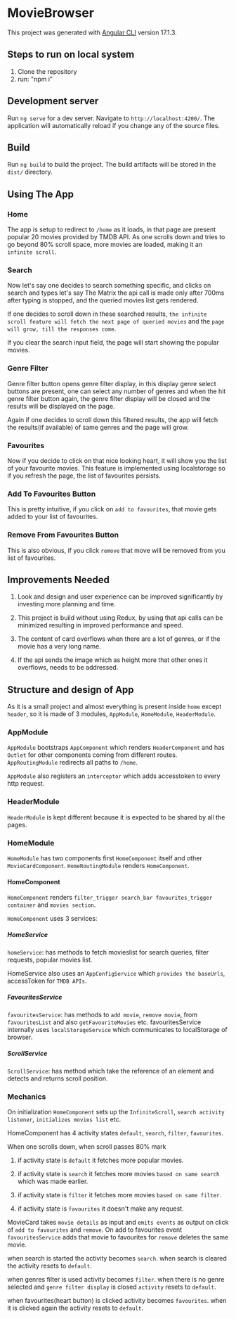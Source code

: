 # MovieBrowser

This project was generated with [Angular CLI](https://github.com/angular/angular-cli) version 17.1.3.

## Steps to run on local system

1. Clone the repository
2. run: "npm i"

## Development server

Run `ng serve` for a dev server. Navigate to `http://localhost:4200/`. The application will automatically reload if you change any of the source files.

## Build

Run `ng build` to build the project. The build artifacts will be stored in the `dist/` directory.

## Using The App

### Home

The app is setup to redirect to `/home` as it loads, in that page are present popular 20 movies provided by TMDB API.
As one scrolls down and tries to go beyond 80% scroll space, more movies are loaded, making it an `infinite scroll`.

### Search

Now let's say one decides to search something specific, and clicks on search and types let's say The Matrix the api call
is made only after 700ms after typing is stopped, and the queried movies list gets rendered.

If one decides to scroll down in these searched results, `the infinite scroll feature will fetch the next page of queried movies`
and the `page will grow, till the responses come`.

If you clear the search input field, the page will start showing the popular movies.

### Genre Filter

Genre filter button opens genre filter display, in this display genre select buttons are present, one can select any number
of genres and when the hit genre filter button again, the genre filter display will be closed and the results will be displayed on the page.

Again if one decides to scroll down this filtered results, the app will fetch the results(if available) of same genres and the page will grow.

### Favourites

Now if you decide to click on that nice looking heart, it will show you the list of your favourite movies.
This feature is implemented using localstorage so if you refresh the page, the list of favourites persists.

### Add To Favourites Button

This is pretty intuitive, if you click on `add to favourites`, that movie gets added to your list of favourites.

### Remove From Favourites Button

This is also obvious, if you click `remove` that move will be removed from you list of favourites.

## Improvements Needed

1. Look and design and user experience can be improved significantly by investing more planning and time.

2. This project is build without using Redux, by using that api calls can be minimized resulting in improved performance and speed.

3. The content of card overflows when there are a lot of genres, or if the movie has a very long name.

4. If the api sends the image which as height more that other ones it overflows, needs to be addressed.

## Structure and design of App

As it is a small project and almost everything is present inside `home` except `header`, so it is made of 3 modules, `AppModule`, `HomeModule`, `HeaderModule`.

### AppModule

`AppModule` bootstraps `AppComponent` which renders `HeaderComponent` and has `Outlet` for other components coming from different routes. `AppRoutingModule` redirects all paths to `/home`.

`AppModule` also registers an `interceptor` which adds accesstoken to every http request.

### HeaderModule

`HeaderModule` is kept different because it is expected to be shared by all the pages.

### HomeModule

`HomeModule` has two components first `HomeComponent` itself and other `MovieCardComponent`.
`HomeRoutingModule` renders `HomeComponent`.

#### HomeComponent

`HomeComponent` renders `filter_trigger search_bar favourites_trigger container` and `movies section`.

`HomeComponent` uses 3 services:

##### HomeService

`homeService`: has methods to fetch movieslist for search queries, filter requests, popular movies list.

HomeService also uses an `AppConfigService` which `provides the baseUrls`, accessToken for `TMDB APIs`.

##### FavouritesService

`favouritesService`: has methods to `add movie`, `remove movie`, from `favouritesList` and also `getFavouriteMovies` etc.
favouritesService internally uses `localStorageService` which communicates to localStorage of browser.

##### ScrollService

`ScrollService`: has method which take the reference of an element and detects and returns scroll position.

### Mechanics

On initialization `HomeComponent` sets up the `InfiniteScroll`, `search activity listener`, `initializes movies list` etc.

HomeComponent has 4 activity states `default`, `search`, `filter`, `favourites`.

When one scrolls down, when scroll passes 80% mark

1. if activity state is `default` it fetches more popular movies.

2. if activity state is `search` it fetches more movies `based on same search` which was made earlier.

3. if activity state is `filter` it fetches more movies `based on same filter`.

4. if activity state is `favourites` it doesn't make any request.

MovieCard takes `movie details` as input and `emits events` as output on click of `add to favourites` and `remove`. On add to favourites event `favouritesService` adds that movie to favourites for `remove` deletes the same movie.

when search is started the activity becomes `search`.
when search is cleared the activity resets to `default`.

when genres filter is used activity becomes `filter`.
when there is no genre selected and `genre filter display` is closed `activity` resets to `default`.

when favourites(heart button) is clicked activity becomes `favourites`.
when it is clicked again the activity resets to `default`.
